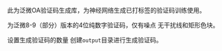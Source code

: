 此为泛微OA验证码生成库，为神经网络生成已打标签的验证码训练使用。    

为泛微8-9（部分）版本的4位纯数字验证码，仅有噪点 无干扰线和矩形色块。  

设置生成验证码的数量 创建`output`目录进行生成验证码。  

